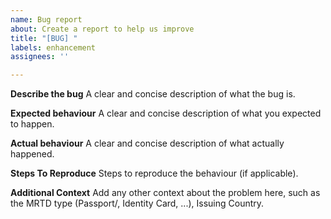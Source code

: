 ```yaml
---
name: Bug report
about: Create a report to help us improve
title: "[BUG] "
labels: enhancement
assignees: ''

---
```


**Describe the bug**
A clear and concise description of what the bug is.

**Expected behaviour**
A clear and concise description of what you expected to happen.

**Actual behaviour**
A clear and concise description of what actually happened.

**Steps To Reproduce**
Steps to reproduce the behaviour (if applicable).

**Additional Context**
Add any other context about the problem here, such as the MRTD type (Passport/, Identity Card, ...), Issuing Country.
